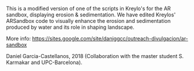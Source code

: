 This is a modified version of one of the scripts in Kreylo's for the AR sandbox, displaying erosion & sedimentation.
We have edited Kreylos' ARSandbox code to  visually enhance the erosion and sedimentation produced by water and its role in shaping landscape. 

More info:
https://sites.google.com/site/daniggcc/outreach-divulgacion/ar-sandbox

Daniel Garcia-Castellanos, 2018
(Collaboration with the master student S. Karmakar and UPC-Barcelona).
